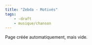```yaml
---
title: "Zebda - Motivés"
tags:
    - -draft
    - musique/chanson
---
```


Page créée automatiquement, mais vide.
